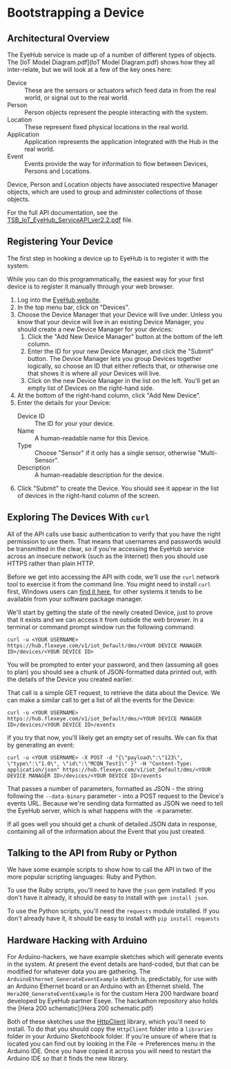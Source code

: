 # Bootstrapping a Device

## Architectural Overview

The EyeHub service is made up of a number of different types of objects.  The [IoT Model Diagram.pdf](IoT Model Diagram.pdf) shows how they all inter-relate, but we will look at a few of the key ones here:

<dl>
  <dt>Device</dt><dd>These are the sensors or actuators which feed data in from the real world, or signal out to the real world.</dd>
  <dt>Person</dt><dd>Person objects represent the people interacting with the system.</dd>
  <dt>Location</dt><dd>These represent fixed physical locations in the real world.</dd>
  <dt>Application</dt><dd>Application represents the application integrated with the Hub in the real world.</dd>
  <dt>Event</dt><dd>Events provide the way for information to flow between Devices, Persons and Locations.</dd>
</dl>

Device, Person and Location objects have associated respective Manager objects, which are used to group and administer collections of those objects.

For the full API documentation, see the [TSB_IoT_EyeHub_ServiceAPI_ver2.2.pdf](TSB_IoT_EyeHub_ServiceAPI_ver2.2.pdf) file.

## Registering Your Device

The first step in hooking a device up to EyeHub is to register it with the system.

While you can do this programmatically, the easiest way for your first device is to register it manually through your web browser.

1. Log into the [EyeHub website](https://hub.flexeye.com).
1. In the top menu bar, click on "Devices".
1. Choose the Device Manager that your Device will live under. Unless you know that your device will live in an existing Device Manager, you should create a new Device Manager for your devices:
    1. Click the "Add New Device Manager" button at the bottom of the left column.
    1. Enter the ID for your new Device Manager, and click the "Submit" button.  The Device Manager lets you group Devices together logically, so choose an ID that either reflects that, or otherwise one that shows it is where all *your* Devices will live.
    1. Click on the new Device Manager in the list on the left.  You'll get an empty list of Devices on the right-hand side.
1. At the bottom of the right-hand column, click "Add New Device".
1. Enter the details for your Device:
    <dl>
      <dt>Device ID</dt><dd>The ID for your your device.</dd>
      <dt>Name</dt><dd>A human-readable name for this Device.</dd>
      <dt>Type</dt><dd>Choose "Sensor" if it only has a single sensor, otherwise "Multi-Sensor".</dd>
      <dt>Description</dt><dd>A human-readable description for the device.</dd>
    </dl>
1. Click "Submit" to create the Device.  You should see it appear in the list of devices in the right-hand column of the screen.

## Exploring The Devices With `curl`

All of the API calls use basic authentication to verify that you have the right permission to use them.  That means that usernames and passwords would be transmitted in the clear, so if you're accessing the EyeHub service across an insecure network (such as the Internet) then you should use HTTPS rather than plain HTTP.

Before we get into accessing the API with code, we'll use the `curl` network tool to exercise it from the command line.  You might need to install `curl` first, Windows users can [find it here](http://curl.haxx.se/download.html), for other systems it tends to be available from your software package manager.

We'll start by getting the state of the newly created Device, just to prove that it exists and we can access it from outside the web browser.  In a terminal or command prompt window run the following command:

    curl -u <YOUR USERNAME> https://hub.flexeye.com/v1/iot_Default/dms/<YOUR DEVICE MANAGER ID>/devices/<YOUR DEVICE ID>

You will be prompted to enter your password, and then (assuming all goes to plan) you should see a chunk of JSON-formatted data printed out, with the details of the Device you created earlier.

That call is a simple GET request, to retrieve the data about the Device.  We can make a similar call to get a list of all the events for the Device:

    curl -u <YOUR USERNAME> https://hub.flexeye.com/v1/iot_Default/dms/<YOUR DEVICE MANAGER ID>/devices/<YOUR DEVICE ID>/events

If you try that now, you'll likely get an empty set of results.  We can fix that by generating an event:

    curl -u <YOUR USERNAME> -X POST -d "{\"payload\":\"123\", \"type\":\"1.0\", \"id\":\"MCQN_Test1\" }" -H "Content-Type: application/json" https://hub.flexeye.com/v1/iot_Default/dms/<YOUR DEVICE MANAGER ID>/devices/<YOUR DEVICE ID>/events

That passes a number of parameters, formatted as JSON - the string following the `--data-binary` parameter - into a POST request to the Device's events URL.  Because we're sending data formatted as JSON we need to tell the EyeHub server, which is what happens with the `-H` parameter.

If all goes well you should get a chunk of detailed JSON data in response, containing all of the information about the Event that you just created.

## Talking to the API from Ruby or Python

We have some example scripts to show how to call the API in two of the more popular scripting languages: Ruby and Python.

To use the Ruby scripts, you'll need to have the `json` gem installed.  If you don't have it already, it should be easy to install with `gem install json`.

To use the Python scripts, you'll need the `requests` module installed.  If you don't already have it, it should be easy to install with `pip install requests`

## Hardware Hacking with Arduino

For Arduino-hackers, we have example sketches which will generate events in the system.  At present the event details are hard-coded, but that can be modified for whatever data you are gathering.  The `ArduinoEthernet_GenerateEventExample` sketch is, predictably, for use with an Arduino Ethernet board or an Arduino with an Ethernet shield.  The `Hera200_GenerateEventExample` is for the custom Hera 200 hardware board developed by EyeHub partner Eseye.  The hackathon repository also holds the [Hera 200 schematic](Hera 200 schematic.pdf)

Both of these sketches use the [HttpClient](https://github.com/amcewen/HttpClient) library, which you'll need to install.  To do that you should copy the `HttpClient` folder into a `libraries` folder in your Arduino Sketchbook folder.  If you're unsure of where that is located you can find out by looking in the File -> Preferences menu in the Arduino IDE.  Once you have copied it across you will need to restart the Arduino IDE so that it finds the new library.
